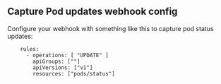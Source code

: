 ## Capture Pod updates webhook config
Configure your webhook with something like this to capture pod status updates:

```
    rules:
      - operations: [ "UPDATE" ]
        apiGroups: [""]
        apiVersions: ["v1"]
        resources: ["pods/status"]
```
